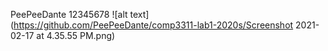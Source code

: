 PeePeeDante 12345678
![alt text](https://github.com/PeePeeDante/comp3311-lab1-2020s/Screenshot 2021-02-17 at 4.35.55 PM.png)